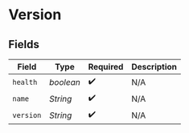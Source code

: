 # Version


## Fields

| Field              | Type               | Required           | Description        |
| ------------------ | ------------------ | ------------------ | ------------------ |
| `health`           | *boolean*          | :heavy_check_mark: | N/A                |
| `name`             | *String*           | :heavy_check_mark: | N/A                |
| `version`          | *String*           | :heavy_check_mark: | N/A                |